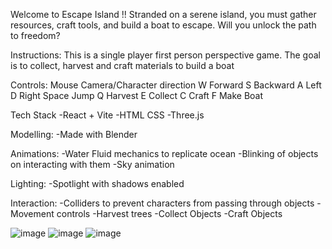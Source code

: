 Welcome to Escape Island !!
Stranded on a serene island, you must gather resources, craft tools, and build a boat to escape. 
Will you unlock the path to freedom?

Instructions:
This is a single player first person perspective game. The goal is to collect, harvest and craft materials to build a boat

Controls:
Mouse Camera/Character direction
W Forward
S Backward
A Left
D Right
Space Jump
Q Harvest
E Collect
C Craft
F Make Boat


Tech Stack
-React + Vite
-HTML CSS 
-Three.js

Modelling:
-Made with Blender

Animations:
-Water Fluid mechanics to replicate ocean
-Blinking of objects on interacting with them
-Sky animation

Lighting:
-Spotlight with shadows enabled

Interaction:
-Colliders to prevent characters from passing through objects
-Movement controls
-Harvest trees
-Collect Objects
-Craft Objects

![image](https://github.com/user-attachments/assets/5dcbee94-df55-4764-8f86-6ee320aeafc9)
![image](https://github.com/user-attachments/assets/9792d369-cfe6-4d0c-ba39-aea5c1651927)
![image](https://github.com/user-attachments/assets/d29e5938-ff57-4a7f-bb47-25d7688baa9c)




